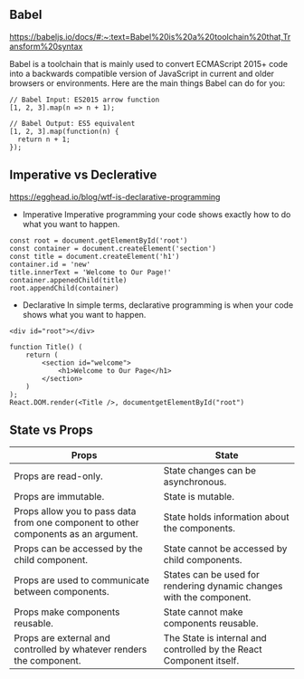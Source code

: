 ## Babel

https://babeljs.io/docs/#:~:text=Babel%20is%20a%20toolchain%20that,Transform%20syntax

Babel is a toolchain that is mainly used to convert ECMAScript 2015+ code into a backwards compatible version of JavaScript in current and older browsers or environments. 
Here are the main things Babel can do for you:
```
// Babel Input: ES2015 arrow function
[1, 2, 3].map(n => n + 1);

// Babel Output: ES5 equivalent
[1, 2, 3].map(function(n) {
  return n + 1;
});
```
## Imperative vs Declerative

https://egghead.io/blog/wtf-is-declarative-programming

- Imperative
Imperative programming your code shows exactly how to do what you want to happen.
```
const root = document.getElementById('root')
const container = document.createElement('section')
const title = document.createElement('h1')
container.id = 'new'
title.innerText = 'Welcome to Our Page!'
container.appenedChild(title)
root.appendChild(container)
```

- Declarative 
In simple terms, declarative programming is when your code shows what you want to happen.
```
<div id="root"></div>

function Title() (
    return (
        <section id="welcome">
            <h1>Welcome to Our Page</h1>
        </section>
    )
);
React.DOM.render(<Title />, documentgetElementById("root")
```
## State vs Props
| Props  | State |
| ------------- | ------------- |
| Props are read-only.  | State changes can be asynchronous.  |
| Props are immutable. | State is mutable.  |
|Props allow you to pass data from one component to other components as an argument.  |  State holds information about the components.  |
| Props can be accessed by the child component.  | State cannot be accessed by child components.  |
| Props are used to communicate between components.  | States can be used for rendering dynamic changes with the component.  |
| Props make components reusable.  | State cannot make components reusable.  |
| Props are external and controlled by whatever renders the component. | The State is internal and controlled by the React Component itself.  |

